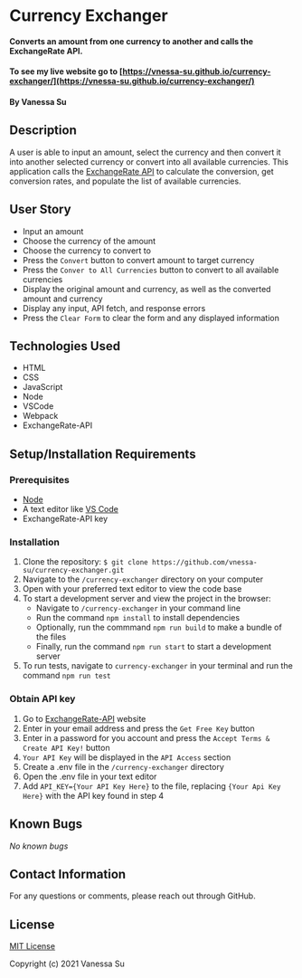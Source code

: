 # Currency Exchanger

#### Converts an amount from one currency to another and calls the ExchangeRate API.

#### To see my live website go to [https://vnessa-su.github.io/currency-exchanger/](https://vnessa-su.github.io/currency-exchanger/)

#### By Vanessa Su

## Description

A user is able to input an amount, select the currency and then convert it into another selected currency or convert into all available currencies. This application calls the [ExchangeRate API](https://www.exchangerate-api.com/) to calculate the conversion, get conversion rates, and populate the list of available currencies.

## User Story

* Input an amount
* Choose the currency of the amount
* Choose the currency to convert to
* Press the `Convert` button to convert amount to target currency
* Press the `Conver to All Currencies` button to convert to all available currencies
* Display the original amount and currency, as well as the converted amount and currency
* Display any input, API fetch, and response errors
* Press the `Clear Form` to clear the form and any displayed information

## Technologies Used

* HTML
* CSS
* JavaScript
* Node
* VSCode
* Webpack
* ExchangeRate-API

## Setup/Installation Requirements

### Prerequisites
* [Node](https://nodejs.org/en/)
* A text editor like [VS Code](https://code.visualstudio.com/)
* ExchangeRate-API key

### Installation
1. Clone the repository: `$ git clone https://github.com/vnessa-su/currency-exchanger.git`
2. Navigate to the `/currency-exchanger` directory on your computer
3. Open with your preferred text editor to view the code base
4. To start a development server and view the project in the browser:
    * Navigate to `/currency-exchanger` in your command line
    * Run the command `npm install` to install dependencies
    * Optionally, run the commmand `npm run build` to make a bundle of the files
    * Finally, run the command `npm run start` to start a development server
5. To run tests, navigate to `currency-exchanger` in your terminal and run the command `npm run test`

### Obtain API key
1. Go to [ExchangeRate-API](https://www.exchangerate-api.com/) website
2. Enter in your email address and press the `Get Free Key` button
3. Enter in a password for you account and press the `Accept Terms & Create API Key!` button
4. `Your API Key` will be displayed in the `API Access` section
5. Create a .env file in the `/currency-exchanger` directory
6. Open the .env file in your text editor
7. Add `API_KEY={Your API Key Here}` to the file, replacing `{Your Api Key Here}` with the API key found in step 4

## Known Bugs

_No known bugs_

## Contact Information

For any questions or comments, please reach out through GitHub.

## License

[MIT License](license)

Copyright (c) 2021 Vanessa Su